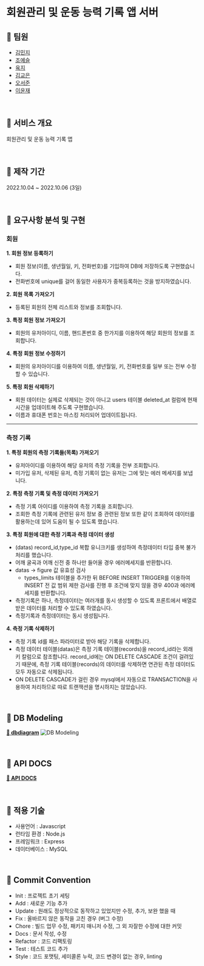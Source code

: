 # 회원관리 및 운동 능력 기록 앱 서버

## 📌 팀원

- [김민지](https://github.com/enddl3224)
- [조예슬](https://github.com/eungang3)
- [육지](https://github.com/azure928)
- [김교은](https://github.com/gyoeun666)
- [오서준](https://github.com/Pi-ren)
- [이윤재](https://github.com/Yunjae53)

<br/>

## 📌 서비스 개요

회원관리 및 운동 능력 기록 앱

<br/>

## 📌 제작 기간

2022.10.04 ~ 2022.10.06 (3일)

<br/>

## 📌 요구사항 분석 및 구현

### 회원

**1. 회원 정보 등록하기**

- 회원 정보(이름, 생년월일, 키, 전화번호)를 기입하여 DB에 저장하도록 구현했습니다.
- 전화번호에 unique를 걸어 동일한 사용자가 중복등록하는 것을 방지하였습니다.

**2. 회원 목록 가져오기**

- 등록된 회원의 전체 리스트와 정보를 조회합니다.

**3. 특정 회원 정보 가져오기**

- 회원의 유저아이디, 이름, 핸드폰번호 중 한가지를 이용하여 해당 회원의 정보를 조회합니다.

**4. 특정 회원 정보 수정하기**

- 회원의 유저아이디를 이용하여 이름, 생년월일, 키, 전화번호를 일부 또는 전부 수정할 수 있습니다.

**5. 특정 회원 삭제하기**

- 회원 데이터는 실제로 삭제되는 것이 아니고 users 테이블 deleted_at 컬럼에 현재 시간을 업데이트해 주도록 구현했습니다.
- 이름과 휴대폰 번호는 마스킹 처리되어 업데이트됩니다.

---

### 측정 기록

**1. 특정 회원의 측정 기록들(목록) 가져오기**

- 유저아이디를 이용하여 해당 유저의 측정 기록을 전부 조회합니다.
- 미가입 유저, 삭제된 유저, 측정 기록이 없는 유저는 그에 맞는 에러 메세지를 보냅니다.

**2. 특정 측정 기록 및 측정 데이터 가져오기**

- 측정 기록 아이디를 이용하여 측정 기록을 조회합니다.
- 조회한 측정 기록에 관련된 유저 정보 중 관련된 정보 또한 같이 조회하여 데이터를 활용하는데 있어 도움이 될 수 있도록 했습니다.

**3. 특정 회원에 대한 측정 기록과 측정 데이터 생성**

- (datas) record_id,type_id 복합 유니크키를 생성하여 측정데이터 타입 중복 불가 처리를 했습니다.
- 어깨 굴곡과 어깨 신전 중 하나만 들어올 경우 에러메세지를 반환합니다.
- datas -> figure 값 유효성 검사
  - types_limits 테이블을 추가한 뒤 BEFORE INSERT TRIGGER를 이용하여 INSERT 전 값 범위 제한 검사를 진행 후 조건에 맞지 않을 경우 400과 에러메세지를 반환합니다.
- 측정기록은 하나, 측정데이터는 여러개를 동시 생성할 수 있도록 프론트에서 배열로 받은 데이터를 처리할 수 있도록 하였습니다.
- 측정기록과 측정데이터는 동시 생성됩니다.

**4. 측정 기록 삭제하기**

- 측정 기록 id를 패스 파라미터로 받아 해당 기록을 삭제합니다.
- 측정 데이터 테이블(datas)은 측정 기록 테이블(records)을 record_id라는 외래키 칼럼으로 참조합니다. record_id에는 ON DELETE CASCADE 조건이 걸려있기 때문에, 측정 기록 테이블(records)의 데이터를 삭제하면 연관된 측정 데이터도 모두 자동으로 삭제됩니다.
- ON DELETE CASCADE가 걸린 경우 mysql에서 자동으로 TRANSACTION을 사용하여 처리하므로 따로 트랜잭션을 명시하지는 않았습니다.

<br/>

## 📌 DB Modeling

**[🔗 dbdiagram](https://dbdiagram.io/d/633c1ad6f0018a1c5f8e9f86)**
![DB Modeling](https://res.cloudinary.com/dxp1x1h2p/image/upload/v1665077028/%E1%84%89%E1%85%B3%E1%84%8F%E1%85%B3%E1%84%85%E1%85%B5%E1%86%AB%E1%84%89%E1%85%A3%E1%86%BA_2022-10-07_%E1%84%8B%E1%85%A9%E1%84%8C%E1%85%A5%E1%86%AB_2.16.56_nmwdwq.png)

<br>

## 📌 API DOCS

**[🔗 API DOCS](https://charmed-skirt-18c.notion.site/3-api-da65b8473dee41daacea0ae879adc958)**

<br/>

## 📌 적용 기술

- 사용언어 : Javascript
- 런타임 환경 : Node.js
- 프레임워크 : Express
- 데이터베이스 : MySQL

<br/>

## 📌 Commit Convention

- Init : 프로젝트 초기 세팅
- Add : 새로운 기능 추가
- Update : 원래도 정상적으로 동작하고 있었지만 수정, 추가, 보완 했을 때
- Fix : 올바르지 않은 동작을 고친 경우 (버그 수정)
- Chore : 빌드 업무 수정, 패키지 매니저 수정, 그 외 자잘한 수정에 대한 커밋
- Docs : 문서 작성, 수정
- Refactor : 코드 리팩토링
- Test : 테스트 코드 추가
- Style : 코드 포맷팅, 세미콜론 누락, 코드 변경이 없는 경우, linting
